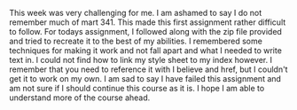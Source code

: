 This week was very challenging for me. I am ashamed to say I do not remember much of mart 341. This made this first assignment rather difficult to follow. For todays assignment, I followed along with the zip file provided and tried to recreate it to the best of my abilities. I remembered some techniques for making it work and not fall apart and what I needed to write text in. I could not find how to link my style sheet to my index however. I remember that you need to reference it with I believe and href, but I couldn't get it to work on my own. I am sad to say I have failed this assignment and am not sure if I should continue this course as it is. I hope I am able to understand more of the course ahead.
